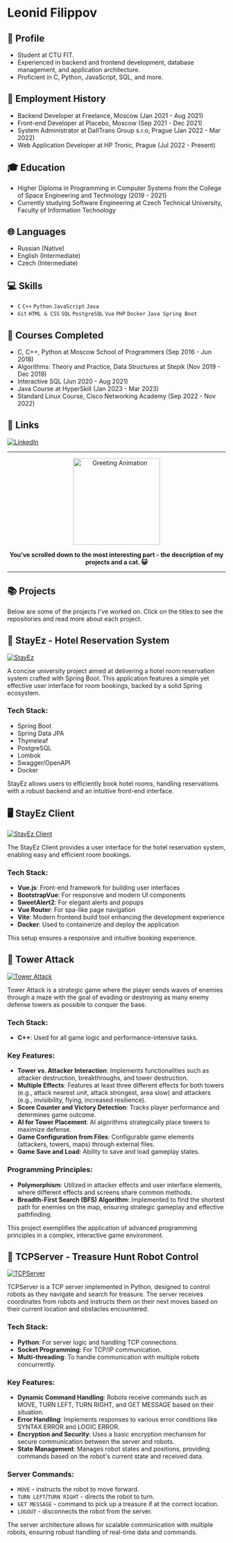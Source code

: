 # Leonid Filippov

## 📌 Profile
- Student at CTU FIT.
- Experienced in backend and frontend development, database management, and application architecture.
- Proficient in C, Python, JavaScript, SQL, and more.

## 🚀 Employment History
- Backend Developer at Freelance, Moscow (Jan 2021 - Aug 2021)
- Front-end Developer at Placebo, Moscow (Sep 2021 - Dec 2021)
- System Administrator at DaIITrans Group s.r.o, Prague (Jan 2022 - Mar 2022)
- Web Application Developer at HP Tronic, Prague (Jul 2022 - Present)

## 🎓 Education
- Higher Diploma in Programming in Computer Systems from the College of Space Engineering and Technology (2019 - 2021)
- Currently studying Software Engineering at Czech Technical University, Faculty of Information Technology

## 🌐 Languages
- Russian (Native)
- English (Intermediate)
- Czech (Intermediate)

## 💻 Skills
- `C` `C++` `Python` `JavaScript` `Java`
- `Git` `HTML & CSS` `SQL` `PostgreSQL` `Vue` `PHP` `Docker` `Java Spring Boot`

## 🏅 Courses Completed
- C, C++, Python at Moscow School of Programmers (Sep 2016 - Jun 2018)
- Algorithms: Theory and Practice, Data Structures at Stepik (Nov 2019 - Dec 2019)
- Interactive SQL (Jun 2020 - Aug 2021)
- Java Course at HyperSkill (Jan 2023 - Mar 2023)
- Standard Linux Course, Cisco Networking Academy (Sep 2022 - Nov 2022)

## 🔗 Links
[![LinkedIn](https://img.shields.io/badge/LinkedIn-Leonid_Filippov-blue?style=flat-square&logo=linkedin)](https://www.linkedin.com/in/leonid-filippov-6b99b7286/)

---

<p align="center">
  <img src="https://media.giphy.com/media/3oKIPnAiaMCws8nOsE/giphy.gif" alt="Greeting Animation" width="200"/>
</p>

<p align="center">
  <strong>You've scrolled down to the most interesting part - the description of my projects and a cat. 😺</strong>
</p>

---

## 📚 Projects

Below are some of the projects I've worked on. Click on the titles to see the repositories and read more about each project.

## 🏨 StayEz - Hotel Reservation System

[![StayEz](https://img.shields.io/badge/View_Project-StayEz-blue.svg?style=flat-square&logo=github)](https://github.com/OhOverLord/StayEz)

A concise university project aimed at delivering a hotel room reservation system crafted with Spring Boot. This application features a simple yet effective user interface for room bookings, backed by a solid Spring ecosystem.

### Tech Stack:
- Spring Boot
- Spring Data JPA
- Thymeleaf
- PostgreSQL
- Lombok
- Swagger/OpenAPI
- Docker

StayEz allows users to efficiently book hotel rooms, handling reservations with a robust backend and an intuitive front-end interface.

## 🖥️ StayEz Client

[![StayEz Client](https://img.shields.io/badge/View_Client-StayEz_Client-blue.svg?style=flat-square&logo=github)](https://github.com/OhOverLord/StayEz-client)

The StayEz Client provides a user interface for the hotel reservation system, enabling easy and efficient room bookings.

### Tech Stack:
- **Vue.js**: Front-end framework for building user interfaces
- **BootstrapVue**: For responsive and modern UI components
- **SweetAlert2**: For elegant alerts and popups
- **Vue Router**: For spa-like page navigation
- **Vite**: Modern frontend build tool enhancing the development experience
- **Docker**: Used to containerize and deploy the application

This setup ensures a responsive and intuitive booking experience.

## 🏰 Tower Attack

[![Tower Attack](https://img.shields.io/badge/View_Project-Tower_Attack-blue.svg?style=flat-square&logo=github)](https://github.com/OhOverLord/Tower-attack)

Tower Attack is a strategic game where the player sends waves of enemies through a maze with the goal of evading or destroying as many enemy defense towers as possible to conquer the base.

### Tech Stack:
- **C++**: Used for all game logic and performance-intensive tasks.

### Key Features:
- **Tower vs. Attacker Interaction**: Implements functionalities such as attacker destruction, breakthroughs, and tower destruction.
- **Multiple Effects**: Features at least three different effects for both towers (e.g., attack nearest unit, attack strongest, area slow) and attackers (e.g., invisibility, flying, increased resilience).
- **Score Counter and Victory Detection**: Tracks player performance and determines game outcome.
- **AI for Tower Placement**: AI algorithms strategically place towers to maximize defense.
- **Game Configuration from Files**: Configurable game elements (attackers, towers, maps) through external files.
- **Game Save and Load**: Ability to save and load gameplay states.

### Programming Principles:
- **Polymorphism**: Utilized in attacker effects and user interface elements, where different effects and screens share common methods.
- **Breadth-First Search (BFS) Algorithm**: Implemented to find the shortest path for enemies on the map, ensuring strategic gameplay and effective pathfinding.

This project exemplifies the application of advanced programming principles in a complex, interactive game environment.

## 🤖 TCPServer - Treasure Hunt Robot Control

[![TCPServer](https://img.shields.io/badge/View_Project-TCPServer-blue.svg?style=flat-square&logo=github)](https://github.com/OhOverLord/TCPServer)

TCPServer is a TCP server implemented in Python, designed to control robots as they navigate and search for treasure. The server receives coordinates from robots and instructs them on their next moves based on their current location and obstacles encountered.

### Tech Stack:
- **Python**: For server logic and handling TCP connections.
- **Socket Programming**: For TCP/IP communication.
- **Multi-threading**: To handle communication with multiple robots concurrently.

### Key Features:
- **Dynamic Command Handling**: Robots receive commands such as MOVE, TURN LEFT, TURN RIGHT, and GET MESSAGE based on their situation.
- **Error Handling**: Implements responses to various error conditions like SYNTAX ERROR and LOGIC ERROR.
- **Encryption and Security**: Uses a basic encryption mechanism for secure communication between the server and robots.
- **State Management**: Manages robot states and positions, providing commands based on the robot's current state and received data.

### Server Commands:
- `MOVE` - instructs the robot to move forward.
- `TURN LEFT`/`TURN RIGHT` - directs the robot to turn.
- `GET MESSAGE` - command to pick up a treasure if at the correct location.
- `LOGOUT` - disconnects the robot from the server.

The server architecture allows for scalable communication with multiple robots, ensuring robust handling of real-time data and commands.
